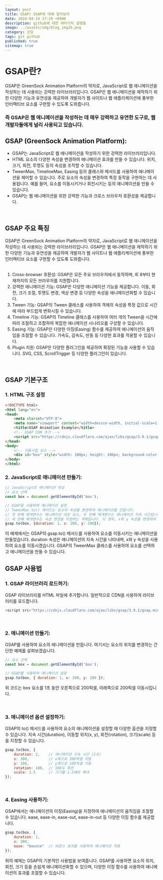 ```yaml
---
layout: post
title: GSAP) GSAP에 대해 알아보자
date: 2024-04-24 17:29 +0900
description: github에 대한 여러가지 설명들
image: ../assets/img/blog_img16.png
category: 코딩
tags: git github
published: true
sitemap: true
---
```


# GSAP란?
GSAP은 GreenSock Animation Platform의 약자로, JavaScript로 웹 애니메이션을 작성하는 데 사용되는 강력한 라이브러리입니다. GSAP은 웹 애니메이션을 제작하기 위한 다양한 기능과 유연성을 제공하여 개발자가 웹 사이트나 웹 애플리케이션에 풍부한 인터랙티브 요소를 구현할 수 있도록 도와줍니다.    
### 즉 GSAP은 웹 애니메이션을 작성하는 데 매우 강력하고 유연한 도구로, 웹 개발자들에게 널리 사용되고 있습니다.  

## GSAP (GreenSock Animation Platform):
- GSAP는 JavaScript로 웹 애니메이션을 작성하기 위한 강력한 라이브러리입니다.
- HTML 요소의 다양한 속성을 변경하여 애니메이션 효과를 만들 수 있습니다. 위치, 크기, 회전, 투명도 등의 속성을 조작할 수 있습니다.
- TweenMax, TimelineMax, Easing 등의 클래스와 메서드를 사용하여 애니메이션을 제어할 수 있습니다.
주로 요소의 속성을 변경하여 특정 동작을 구현하는 데 사용됩니다. 예를 들어, 요소를 이동시키거나 회전시키는 등의 애니메이션을 만들 수 있습니다.
- GSAP는 웹 애니메이션을 위한 강력한 기능과 크로스 브라우저 호환성을 제공합니다.  
<br>  

## GSAP 주요 특징
GSAP은 GreenSock Animation Platform의 약자로, JavaScript로 웹 애니메이션을 작성하는 데 사용되는 강력한 라이브러리입니다. GSAP은 웹 애니메이션을 제작하기 위한 다양한 기능과 유연성을 제공하여 개발자가 웹 사이트나 웹 애플리케이션에 풍부한 인터랙티브 요소를 구현할 수 있도록 도와줍니다.   
<br>  

1. Cross-browser 호환성: GSAP은 모든 주요 브라우저에서 동작하며, IE 8부터 현재까지의 모든 브라우저를 지원합니다.
2. 강력한 애니메이션 기능: GSAP은 다양한 애니메이션 기능을 제공합니다. 이동, 회전, 크기 조절, 투명도 변경, 색상 변경 등 다양한 속성을 애니메이션화할 수 있습니다.
3. Tween 기능: GSAP의 Tween 클래스를 사용하여 객체의 속성을 특정 값으로 시간에 따라 부드럽게 변화시킬 수 있습니다.
4. Timeline 기능: GSAP의 Timeline 클래스를 사용하여 여러 개의 Tween을 시간에 따라 조절하고 조합하여 복잡한 애니메이션 시나리오를 구성할 수 있습니다.
5. Easing 기능: GSAP은 다양한 이징(Easing) 함수를 제공하여 애니메이션의 움직임을 조절할 수 있습니다. 가속도, 감속도, 반동 등 다양한 효과를 적용할 수 있습니다.
6. Plugin 지원: GSAP은 다양한 플러그인을 제공하여 확장된 기능을 사용할 수 있습니다. SVG, CSS, ScrollTrigger 등 다양한 플러그인이 있습니다.

<br> 

## GSAP 기본구조

### 1. HTML 구조 설정

````html
<!DOCTYPE html>
<html lang="en">
<head>
    <meta charset="UTF-8">
    <meta name="viewport" content="width=device-width, initial-scale=1.0">
    <title>GSAP Animation Example</title>
    <!-- GSAP CDN 추가 -->
    <script src="https://cdnjs.cloudflare.com/ajax/libs/gsap/3.9.1/gsap.min.js"></script>
</head>
<body>
    <!-- 이동시킬 요소 -->
    <div id="box" style="width: 100px; height: 100px; background-color: red;"></div>
</body>
</html>
```` 

### 2. JavaScript로 애니메이션 만들기:
````javascript
// JavaScript로 애니메이션 작성
// 요소 선택
const box = document.getElementById('box');

// GSAP을 사용하여 애니메이션 설정
// TweenMax.to() 메서드는 요소의 속성을 변경하여 애니메이션을 만듭니다.
// 첫 번째 매개변수는 애니메이션 대상 요소, 두 번째 매개변수는 애니메이션 지속 시간입니다.
// 세 번째 매개변수는 속성 변경을 지정하는 객체입니다. 이 경우, x와 y 속성을 변경하여 요소를 이동시킵니다.
gsap.to(box, {duration: 1, x: 200, y: 200});
````   
이 예제에서는 GSAP의 gsap.to() 메서드를 사용하여 요소를 이동시키는 애니메이션을 만들었습니다. duration 속성은 애니메이션의 지속 시간을 나타내며, x와 y 속성을 사용하여 요소를 이동시켰습니다. GSAP의 TweenMax 클래스를 사용하여 요소를 선택하고 애니메이션을 만들 수 있습니다.

## GSAP 사용법

### 1. GSAP 라이브러리 로드하기:
GSAP 라이브러리를 HTML 파일에 추가합니다. 일반적으로 CDN을 사용하여 라이브러리를 로드합니다.
````javascript
<script src="https://cdnjs.cloudflare.com/ajax/libs/gsap/3.9.1/gsap.min.js"></script>
````  
<br> 

### 2. 애니메이션 만들기:
GSAP를 사용하여 요소의 애니메이션을 만듭니다. 여기서는 요소의 위치를 변경하는 간단한 예제를 살펴보겠습니다.
````javascript
// 요소 선택
const box = document.getElementById('box');

// GSAP를 사용하여 애니메이션 설정
gsap.to(box, { duration: 1, x: 200, y: 200 });
````
위 코드는 box 요소를 1초 동안 오른쪽으로 200픽셀, 아래쪽으로 200픽셀 이동시킵니다.

<br> 

### 3. 애니메이션 옵션 설정하기:
GSAP의 to() 메서드를 사용하여 요소의 애니메이션을 설정할 때 다양한 옵션을 지정할 수 있습니다. 지속 시간(duration), 이동할 위치(x, y), 회전(rotation), 크기(scale) 등을 지정할 수 있습니다.
````javascript
gsap.to(box, {
    duration: 2,    // 애니메이션 지속 시간 (2초)
    x: 300,         // x축으로 300픽셀 이동
    y: 100,         // y축으로 100픽셀 이동
    rotation: 180,  // 180도 회전
    scale: 1.5      // 크기를 1.5배로 확대
});  
````  
<br> 

### 4. Easing 사용하기:
GSAP에서는 애니메이션의 이징(Easing)을 지정하여 애니메이션의 움직임을 조절할 수 있습니다. ease, ease-in, ease-out, ease-in-out 등 다양한 이징 함수를 제공합니다.
````javascript
gsap.to(box, {
    duration: 1,
    x: 300,
    ease: "bounce"  // 바운스 효과를 사용하여 애니메이션 적용
});
````  
위의 예제는 GSAP의 기본적인 사용법을 보여줍니다. GSAP를 사용하면 요소의 위치, 회전, 크기 등을 손쉽게 애니메이션화할 수 있으며, 다양한 이징 함수를 사용하여 애니메이션의 효과를 조절할 수 있습니다.
<br> 




